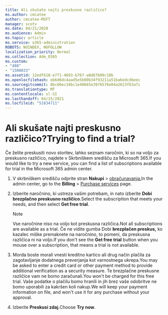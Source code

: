 ```yaml
---
title: Ali skušate najti preskusno različico?
ms.author: cmcatee
author: cmcatee-MSFT
manager: scotv
ms.date: 04/21/2020
ms.audience: Admin
ms.topic: article
ms.service: o365-administration
ROBOTS: NOINDEX, NOFOLLOW
localization_priority: Normal
ms.collection: Adm_O365
ms.custom:
- "488"
- "1500033"
ms.assetid: 12edf610-e7f1-4693-b767-a8d67b09c10b
ms.openlocfilehash: eb6d6dc4aad5e5b00b34f93211a51ba6edcdbeec
ms.sourcegitcommit: 8bc60ec34bc1e40685e3976576e04a2623f63a7c
ms.translationtype: MT
ms.contentlocale: sl-SI
ms.lasthandoff: 04/15/2021
ms.locfileid: "51834711"
---
```

# <a name="trying-to-find-a-trial"></a><span data-ttu-id="b80d9-102">Ali skušate najti preskusno različico?</span><span class="sxs-lookup"><span data-stu-id="b80d9-102">Trying to find a trial?</span></span>

<span data-ttu-id="b80d9-103">Če želite preskusiti novo storitev, lahko seznam naročnin, ki so na voljo za preskusno različico, najdete v Skrbniškem središču za Microsoft 365.</span><span class="sxs-lookup"><span data-stu-id="b80d9-103">If you would like to try a new service, you can find a list of subscriptions available for trial in the Microsoft 365 admin center.</span></span>
  
1. <span data-ttu-id="b80d9-104">V skrbniškem središču odprite stran **Nakupi** \> [obračunavanja.](https://go.microsoft.com/fwlink/p/?linkid=868433)</span><span class="sxs-lookup"><span data-stu-id="b80d9-104">In the admin center, go to the **Billing** \> [Purchase services](https://go.microsoft.com/fwlink/p/?linkid=868433) page.</span></span>

2. <span data-ttu-id="b80d9-105">Izberite naročnino, ki ustreza vašim potrebam, in nato izberite  **Dobi brezplačno preskusno različico**.</span><span class="sxs-lookup"><span data-stu-id="b80d9-105">Select the subscription that meets your needs, and then select  **Get free trial**.</span></span>

    > [!NOTE]
    > <span data-ttu-id="b80d9-106">Vse naročnine niso na voljo kot preskusna različica.</span><span class="sxs-lookup"><span data-stu-id="b80d9-106">Not all subscriptions are available as a trial.</span></span> <span data-ttu-id="b80d9-107">Če ne vidite gumba Dobi **brezplačen preskus,** ko kazalec miške premaknete na naročnino, to pomeni, da preskusna različica ni na voljo.</span><span class="sxs-lookup"><span data-stu-id="b80d9-107">If you don't see the **Get free trial** button when you mouse over a subscription, that means a trial is not available.</span></span>
  
3. <span data-ttu-id="b80d9-108">Morda boste morali vnesti kreditno kartico ali drug način plačila za zagotavljanje dodatnega preverjanja kot varnostnega ukrepa.</span><span class="sxs-lookup"><span data-stu-id="b80d9-108">You may be asked to enter a credit card or other payment method to provide additional verification as a security measure.</span></span> <span data-ttu-id="b80d9-109">Te brezplačne preskusne različice vam ne bomo zaračunali.</span><span class="sxs-lookup"><span data-stu-id="b80d9-109">You won't be charged for this free trial.</span></span> <span data-ttu-id="b80d9-110">Vaše podatke o plačilu bomo hranili in jih brez vaše odobritve ne bomo uporabili za kakršen koli nakup.</span><span class="sxs-lookup"><span data-stu-id="b80d9-110">We will keep your payment information on file, and won't use it for any purchase without your approval.</span></span>

4. <span data-ttu-id="b80d9-111">Izberite **Preskusi zdaj.**</span><span class="sxs-lookup"><span data-stu-id="b80d9-111">Choose **Try now**.</span></span>